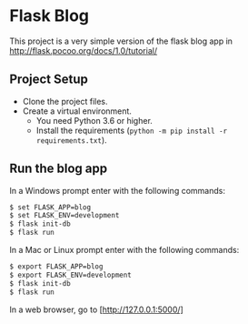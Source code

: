 # Flask Blog

This project is a very simple version of the flask blog app in http://flask.pocoo.org/docs/1.0/tutorial/

## Project Setup

* Clone the project files.
* Create a virtual environment.
  * You need Python 3.6 or higher.
  * Install the requirements (`python -m pip install -r requirements.txt`).

## Run the blog app

In a Windows prompt enter with the following commands:

```sh
$ set FLASK_APP=blog
$ set FLASK_ENV=development
$ flask init-db
$ flask run
```

In a Mac or Linux prompt enter with the following commands:

```sh
$ export FLASK_APP=blog
$ export FLASK_ENV=development
$ flask init-db
$ flask run
```

In a web browser, go to [http://127.0.0.1:5000/]